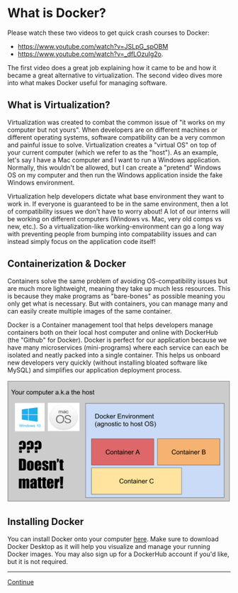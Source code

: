 # What is Docker?

Please watch these two videos to get quick crash courses to Docker:

- <https://www.youtube.com/watch?v=JSLpG_spOBM>
- <https://www.youtube.com/watch?v=_dfLOzuIg2o>.

The first video does a great job explaining how it came to be and how it became a great alternative to virtualization. The second video dives more into what makes Docker useful for managing software.

## What is Virtualization?

Virtualization was created to combat the common issue of "it works on my computer but not yours". When developers are on different machines or different operating systems, software compatibility can be a very common and painful issue to solve. Virtualization creates a "virtual OS" on top of your current computer (which we refer to as the "host"). As an example, let's say I have a Mac computer and I want to run a Windows application. Normally, this wouldn't be allowed, but I can create a "pretend" Windows OS on my computer and then run the Windows application inside the fake Windows environment. 

Virtualization help developers dictate what base environment they want to work in. If everyone is guaranteed to be in the same environment, then a lot of compatibility issues we don't have to worry about! A lot of our interns will be working on different computers (Windows vs. Mac, very old comps vs new, etc.). So a virtualization-like working-environment can go a long way with preventing people from bumping into compatability issues and can instead simply focus on the application code itself!

## Containerization & Docker

Containers solve the same problem of avoiding OS-compatibility issues but are much more lightweight, meaning they take up much less resources. This is because they make programs as "bare-bones" as possible meaning you only get what is necessary. But with containers, you can manage many and can easily create multiple images of the same container.

Docker is a Container management tool that helps developers manage containers both on their local host computer and online with DockerHub (the "Github" for Docker). Docker is perfect for our application because we have many microservices (mini-programs) where each service can each be isolated and neatly packed into a single container. This helps us onboard new developers very quickly (without installing bloated software like MySQL) and simplifies our application deployment process.

<img src="../images/docker/screenshot_host_agnostic.png" width="640px">

## Installing Docker

You can install Docker onto your computer [here](https://www.docker.com/get-started). Make sure to download Docker Desktop as it will help you visualize and manage your running Docker images. You may also sign up for a DockerHub account if you'd like, but it is not required.

---

[Continue](./01_docker_file.md)